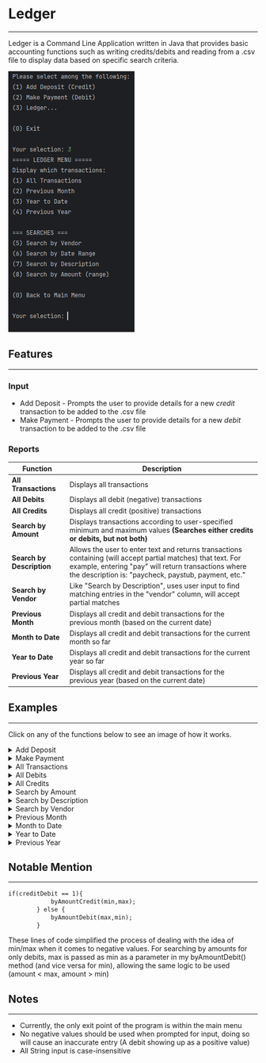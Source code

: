 # Ledger

---
Ledger is a Command Line Application written in Java that provides basic accounting functions such as writing
credits/debits and reading from a .csv file to display data based on specific search criteria.

![Image of Menus shown](images/MenusShown.png)

## Features

---

### Input

- Add Deposit - Prompts the user to provide details for a new _credit_ transaction to be added to the .csv file
- Make Payment - Prompts the user to provide details for a new _debit_ transaction to be added to the .csv file
### Reports
| Function                  | Description                                                                                                                                                                                                                  |
|---------------------------|------------------------------------------------------------------------------------------------------------------------------------------------------------------------------------------------------------------------------|
| **All Transactions**      | Displays all transactions                                                                                                                                                                                                    |
| **All Debits**            | Displays all debit (negative) transactions                                                                                                                                                                                   |
| **All Credits**           | Displays all credit (positive) transactions                                                                                                                                                                                  |
| **Search by Amount**      | Displays transactions according to user-specified minimum and maximum values **(Searches either credits or debits, but not both)**                                                                                           |
| **Search by Description** | Allows the user to enter text and returns transactions containing (will accept partial matches) that text. For example, entering "pay" will return transactions where the description is: "paycheck, paystub, payment, etc." |
| **Search by Vendor**      | Like "Search by Description", uses user input to find matching entries in the "vendor" column, will accept partial matches                                                                                                   |
| **Previous Month**        | Displays all credit and debit transactions for the previous month (based on the current date)                                                                                                                                |
| **Month to Date**         | Displays all credit and debit transactions for the current month so far                                                                                                                                                      |
| **Year to Date**          | Displays all credit and debit transactions for the current year so far                                                                                                                                                       |
| **Previous Year**         | Displays all credit and debit transactions for the previous year (based on the current date)                                                                                                                                 |

## Examples

---

Click on any of the functions below to see an image of how it works.

<details>
    <summary>Add Deposit</summary>

![Deposit Example](images/DepositExample.png)
</details>

<details>
    <summary>Make Payment</summary>

![Payment Example](images/PaymentExample.png)
</details>

<details>
    <summary>All Transactions</summary>

![All Transactions Example](images/AllTransactionsExample.png)
</details>

<details>
    <summary>All Debits</summary>

![All Debits Example](images/AllDebitsExample.png)
</details>

<details>
    <summary>All Credits</summary>

![All Credits Example](images/AllCreditsExample.png)
</details>

<details>
    <summary>Search by Amount</summary>

![Search Amount Example](images/SearchAmountExample.png)
</details>

<details>
    <summary>Search by Description</summary>

![Search Description Example](images/SearchDescriptionExample.png)
</details>

<details>
    <summary>Search by Vendor</summary>

![Search Vendor Example](images/SearchVendorExample.png)
</details>

<details>
    <summary>Previous Month</summary>

![Previous Month Example](images/PreviousMonthExample.png)
</details>

<details>
    <summary>Month to Date</summary>

![Month To Date Example](images/MonthToDateExample.png)
</details>

<details>
    <summary>Year to Date</summary>

![Year To Date Example](images/YearToDateExample.png)
</details>

<details>
    <summary>Previous Year</summary>

![Previous Year Example](images/PreviousYearExample.png)
</details>

## Notable Mention

---
```
if(creditDebit == 1){
            byAmountCredit(min,max);
        } else {
            byAmountDebit(max,min); 
        }
```
 These lines of code simplified the process of dealing with the idea of min/max when it comes to negative values. For 
searching by amounts for only debits, max is passed as min as a parameter in my byAmountDebit() method (and vice versa for min),
allowing the same logic to be used (amount < max, amount > min)
## Notes

---

- Currently, the only exit point of the program is within the main menu
- No negative values should be used when prompted for input, doing so will cause an inaccurate entry (A debit showing up as a positive value)
- All String input is case-insensitive